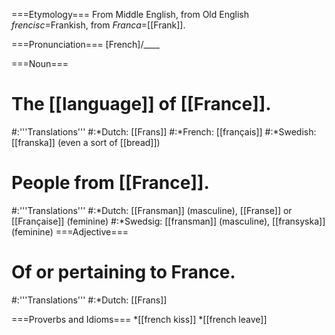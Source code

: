 ===Etymology===
From Middle English, from Old English <em>frencisc</em>=Frankish, from <em>Franca</em>=[[Frank]].  

===Pronunciation===
[French]/____

===Noun===
# The [[language]] of [[France]].
#:'''Translations'''
#:*Dutch: [[Frans]]
#:*French: [[français]] 
#:*Swedish: [[franska]] (even a sort of [[bread]])
# People from [[France]].
#:'''Translations'''
#:*Dutch: [[Fransman]] (masculine), [[Franse]] or [[Française]] (feminine)
#:*Swedsig: [[fransman]] (masculine), [[fransyska]] (feminine)
===Adjective===
# Of or pertaining to France.
#:'''Translations'''
#:*Dutch: [[Frans]]

===Proverbs and Idioms===
*[[french kiss]]
*[[french leave]]